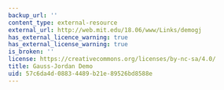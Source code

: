 ```yaml
---
backup_url: ''
content_type: external-resource
external_url: http://web.mit.edu/18.06/www/Links/demogj
has_external_licence_warning: true
has_external_license_warning: true
is_broken: ''
license: https://creativecommons.org/licenses/by-nc-sa/4.0/
title: Gauss-Jordan Demo
uid: 57c6da4d-0883-4489-b21e-89526bd8588e
---
```

